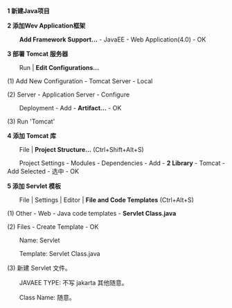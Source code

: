 **1 新建Java项目**

**2 添加Wev Application框架**

&emsp;&emsp;**Add Framework Support...** - JavaEE - Web Application(4.0) - OK

**3 部署 Tomcat 服务器**

&emsp;&emsp;Run | **Edit Configurations...**

$(1)$ Add New Configuration - Tomcat Server - Local

$(2)$ Server - Application Server - Configure

&emsp;&emsp;Deployment - Add - **Artifact...** - OK

$(3)$ Run 'Tomcat'

**4 添加 Tomcat 库**

&emsp;&emsp;File | **Project Structure...** (Ctrl+Shift+Alt+S)

&emsp;&emsp;Project Settings - Modules - Dependencies - Add - **2 Library** - Tomcat - Add Selected - 选中 - OK

**5 添加 Servlet 模板**

&emsp;&emsp;File | Settings | Editor | **File and Code Templates** (Ctrl+Alt+S)

$(1)$ Other - Web - Java code templates - **Servlet Class.java**

$(2)$ Files - Create Template - OK

&emsp;&emsp;Name: Servlet

&emsp;&emsp;Template: Servlet Class.java

$(3)$ 新建 Servlet 文件。

&emsp;&emsp;JAVAEE TYPE: 不写 jakarta 其他随意。

&emsp;&emsp;Class Name: 随意。